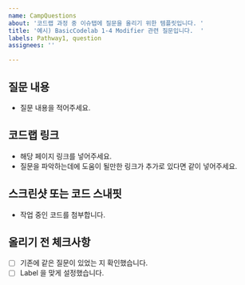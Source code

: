 ```yaml
---
name: CampQuestions
about: '코드랩 과정 중 이슈탭에 질문을 올리기 위한 템플릿입니다. '
title: '예시) BasicCodelab 1-4 Modifier 관련 질문입니다.  '
labels: Pathway1, question
assignees: ''

---
```


## 질문 내용
- 질문 내용을 적어주세요. 

## 코드랩 링크
- 해당 페이지 링크를 넣어주세요. 
- 질문을 파악하는데에 도움이 될만한 링크가 추가로 있다면 같이 넣어주세요. 

## 스크린샷 또는 코드 스내핏 
- 작업 중인 코드를 첨부합니다. 

## 올리기 전 체크사항 
- [ ] 기존에 같은 질문이 있었는 지 확인했습니다. 
- [ ] Label 을 맞게 설정했습니다.

